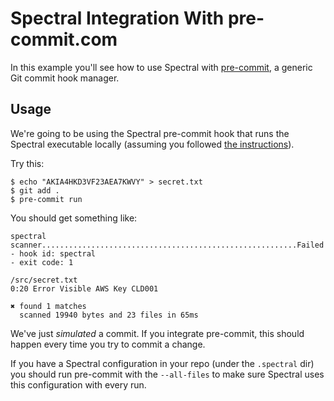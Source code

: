 # Spectral Integration With pre-commit.com

In this example you'll see how to use Spectral with [pre-commit](https://pre-commit.com/), a generic Git commit hook manager.

## Usage

We're going to be using the Spectral pre-commit hook that runs the Spectral executable locally (assuming you followed [the instructions](https://github.com/SpectralOps/spectral-pre-commit)).

Try this:

```
$ echo "AKIA4HKD3VF23AEA7KWVY" > secret.txt
$ git add .
$ pre-commit run
```

You should get something like:

```
spectral scanner.........................................................Failed
- hook id: spectral
- exit code: 1

/src/secret.txt
0:20 Error Visible AWS Key CLD001

✖ found 1 matches
  scanned 19940 bytes and 23 files in 65ms
```

We've just _simulated_ a commit. If you integrate pre-commit, this should happen every time you try to commit a change.

If you have a Spectral configuration in your repo (under the `.spectral` dir) you should run pre-commit with the `--all-files` to make sure Spectral uses this configuration with every run.
